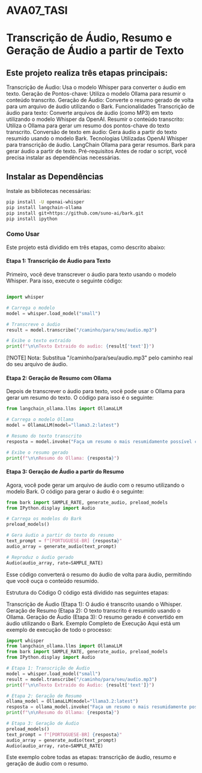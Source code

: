 # AVA07_TASI
# Transcrição de Áudio, Resumo e Geração de Áudio a partir de Texto
## Este projeto realiza três etapas principais:

Transcrição de Áudio: Usa o modelo Whisper para converter o áudio em texto.
Geração de Pontos-chave: Utiliza o modelo Ollama para resumir o conteúdo transcrito.
Geração de Áudio: Converte o resumo gerado de volta para um arquivo de áudio utilizando o Bark.
Funcionalidades
Transcrição de áudio para texto: Converte arquivos de áudio (como MP3) em texto utilizando o modelo Whisper da OpenAI.
Resumir o conteúdo transcrito: Utiliza o Ollama para gerar um resumo dos pontos-chave do texto transcrito.
Conversão de texto em áudio: Gera áudio a partir do texto resumido usando o modelo Bark.
Tecnologias Utilizadas
OpenAI Whisper para transcrição de áudio.
LangChain Ollama para gerar resumos.
Bark para gerar áudio a partir de texto.
Pré-requisitos
Antes de rodar o script, você precisa instalar as dependências necessárias.

## Instalar as Dependências
Instale as bibliotecas necessárias:
```bash bash
pip install -U openai-whisper
pip install langchain-ollama
pip install git+https://github.com/suno-ai/bark.git
pip install ipython
```

### Como Usar
Este projeto está dividido em três etapas, como descrito abaixo:

#### Etapa 1: Transcrição de Áudio para Texto
Primeiro, você deve transcrever o áudio para texto usando o modelo Whisper. Para isso, execute o seguinte código:

```python python

import whisper

# Carrega o modelo
model = whisper.load_model("small")

# Transcreve o áudio
result = model.transcribe("/caminho/para/seu/audio.mp3")

# Exibe o texto extraído
print(f"\n\nTexto Extraido do audio: {result['text']}")
```
[!NOTE] Nota: Substitua "/caminho/para/seu/audio.mp3" pelo caminho real do seu arquivo de áudio.

#### Etapa 2: Geração de Resumo com Ollama
Depois de transcrever o áudio para texto, você pode usar o Ollama para gerar um resumo do texto. O código para isso é o seguinte:

```python python
from langchain_ollama.llms import OllamaLLM

# Carrega o modelo Ollama
model = OllamaLLM(model="llama3.2:latest")

# Resumo do texto transcrito
resposta = model.invoke("Faça um resumo o mais resumidamente possível com os principais pontos-chaves do seguinte texto:  "+result['text'])

# Exibe o resumo gerado
print(f"\n\nResumo do Ollama: {resposta}")
```

#### Etapa 3: Geração de Áudio a partir do Resumo
Agora, você pode gerar um arquivo de áudio com o resumo utilizando o modelo Bark. O código para gerar o áudio é o seguinte:

```python python
from bark import SAMPLE_RATE, generate_audio, preload_models
from IPython.display import Audio

# Carrega os modelos do Bark
preload_models()

# Gera áudio a partir do texto do resumo
text_prompt = f"[PORTUGUESE-BR] {resposta}"
audio_array = generate_audio(text_prompt)

# Reproduz o áudio gerado
Audio(audio_array, rate=SAMPLE_RATE)
```
Esse código converterá o resumo do áudio de volta para áudio, permitindo que você ouça o conteúdo resumido.

Estrutura do Código
O código está dividido nas seguintes etapas:

Transcrição de Áudio (Etapa 1): O áudio é transcrito usando o Whisper.
Geração de Resumo (Etapa 2): O texto transcrito é resumido usando o Ollama.
Geração de Áudio (Etapa 3): O resumo gerado é convertido em áudio utilizando o Bark.
Exemplo Completo de Execução
Aqui está um exemplo de execução de todo o processo:

```python python
import whisper
from langchain_ollama.llms import OllamaLLM
from bark import SAMPLE_RATE, generate_audio, preload_models
from IPython.display import Audio

# Etapa 1: Transcrição de Áudio
model = whisper.load_model("small")
result = model.transcribe("/caminho/para/seu/audio.mp3")
print(f"\n\nTexto Extraído do Áudio: {result['text']}")

# Etapa 2: Geração de Resumo
ollama_model = OllamaLLM(model="llama3.2:latest")
resposta = ollama_model.invoke("Faça um resumo o mais resumidamente possível com os principais pontos-chaves do seguinte texto:  "+result['text'])
print(f"\n\nResumo do Ollama: {resposta}")

# Etapa 3: Geração de Áudio
preload_models()
text_prompt = f"[PORTUGUESE-BR] {resposta}"
audio_array = generate_audio(text_prompt)
Audio(audio_array, rate=SAMPLE_RATE)
```
Este exemplo cobre todas as etapas: transcrição de áudio, resumo e geração de áudio com o resumo.
